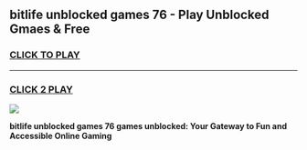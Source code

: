
## bitlife unblocked games 76 - Play Unblocked Gmaes & Free
<h3>
<a href="https://premium.freeplayer.one?title=bitlife_unblocked_games_76&ref=19F">CLICK TO PLAY</a></h3>
<hr>

<h3>
<a href="https://premium.freeplayer.one?title=bitlife_unblocked_games_76&ref=19F">CLICK 2 PLAY</a>
  
</h3>

<a href="https://premium.freeplayer.one?title=bitlife_unblocked_games_76&ref=19F/"><img src="https://clearcache.store/games.png"></a>


**bitlife unblocked games 76 games unblocked: Your Gateway to Fun and Accessible Online Gaming**
